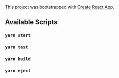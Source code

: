 This project was bootstrapped with [Create React App](https://github.com/facebook/create-react-app).

## Available Scripts

### `yarn start`

### `yarn test`

### `yarn build`

### `yarn eject`

